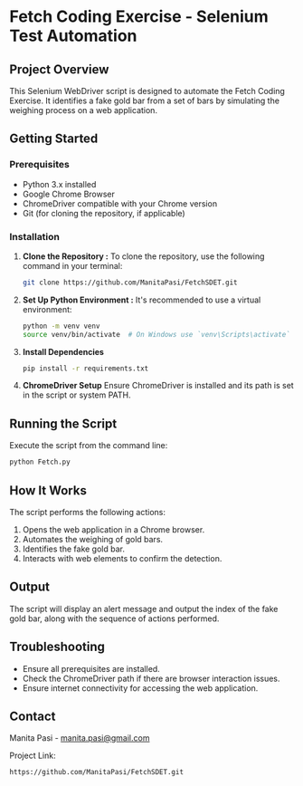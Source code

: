 # Fetch Coding Exercise - Selenium Test Automation

## Project Overview
This Selenium WebDriver script is designed to automate the Fetch Coding Exercise. It identifies a fake gold bar from a set of bars by simulating the weighing process on a web application.

## Getting Started

### Prerequisites
- Python 3.x installed
- Google Chrome Browser
- ChromeDriver compatible with your Chrome version
- Git (for cloning the repository, if applicable)

### Installation

1. **Clone the Repository :**
   To clone the repository, use the following command in your terminal:
   ```bash
   git clone https://github.com/ManitaPasi/FetchSDET.git
   ```

2. **Set Up Python Environment :**
   It's recommended to use a virtual environment:
   ```bash
   python -m venv venv
   source venv/bin/activate  # On Windows use `venv\Scripts\activate`
   ```

3. **Install Dependencies**
   ```bash
   pip install -r requirements.txt
   ```

4. **ChromeDriver Setup**
   Ensure ChromeDriver is installed and its path is set in the script or system PATH.

## Running the Script

Execute the script from the command line:
```bash
python Fetch.py
```


## How It Works

The script performs the following actions:
1. Opens the web application in a Chrome browser.
2. Automates the weighing of gold bars.
3. Identifies the fake gold bar.
4. Interacts with web elements to confirm the detection.

## Output

The script will display an alert message and output the index of the fake gold bar, along with the sequence of actions performed.

## Troubleshooting

- Ensure all prerequisites are installed.
- Check the ChromeDriver path if there are browser interaction issues.
- Ensure internet connectivity for accessing the web application.


## Contact

Manita Pasi - manita.pasi@gmail.com

Project Link:
``` bash
https://github.com/ManitaPasi/FetchSDET.git
```
